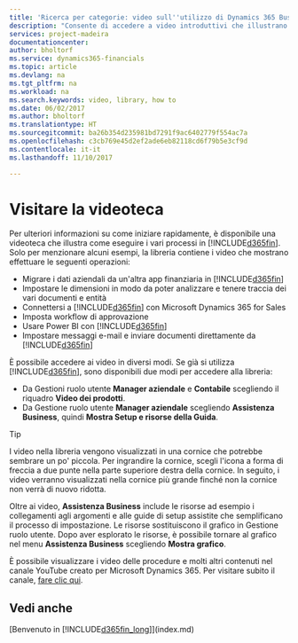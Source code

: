 ```yaml
---
title: 'Ricerca per categorie: video sull''utilizzo di Dynamics 365 Business edition | Documenti Microsoft'
description: "Consente di accedere a video introduttivi che illustrano come eseguire le attività comuni."
services: project-madeira
documentationcenter: 
author: bholtorf
ms.service: dynamics365-financials
ms.topic: article
ms.devlang: na
ms.tgt_pltfrm: na
ms.workload: na
ms.search.keywords: video, library, how to
ms.date: 06/02/2017
ms.author: bholtorf
ms.translationtype: HT
ms.sourcegitcommit: ba26b354d235981bd7291f9ac6402779f554ac7a
ms.openlocfilehash: c3cb769e45d2ef2ade6eb82118cd6f79b5e3cf9d
ms.contentlocale: it-it
ms.lasthandoff: 11/10/2017

---
```

# <a name="visit-our-video-library"></a>Visitare la videoteca
Per ulteriori informazioni su come iniziare rapidamente, è disponibile una videoteca che illustra come eseguire i vari processi in [!INCLUDE[d365fin](includes/d365fin_md.md)]. Solo per menzionare alcuni esempi, la libreria contiene i video che mostrano effettuare le seguenti operazioni:  

* Migrare i dati aziendali da un'altra app finanziaria in [!INCLUDE[d365fin](includes/d365fin_md.md)]  
* Impostare le dimensioni in modo da poter analizzare e tenere traccia dei vari documenti e entità
* Connettersi a [!INCLUDE[d365fin](includes/d365fin_md.md)] con Microsoft Dynamics 365 for Sales
* Imposta workflow di approvazione  
* Usare Power BI con [!INCLUDE[d365fin](includes/d365fin_md.md)]  
* Impostare messaggi e-mail e inviare documenti direttamente da [!INCLUDE[d365fin](includes/d365fin_md.md)]  

È possibile accedere ai video in diversi modi. Se già si utilizza [!INCLUDE[d365fin](includes/d365fin_md.md)], sono disponibili due modi per accedere alla libreria:

* Da Gestioni ruolo utente **Manager aziendale** e **Contabile** scegliendo il riquadro **Video dei prodotti**.  
* Da Gestione ruolo utente **Manager aziendale** scegliendo **Assistenza Business**, quindi **Mostra Setup e risorse della Guida**.  

> [!Tip]  
> I video nella libreria vengono visualizzati in una cornice che potrebbe sembrare un po' piccola. Per ingrandire la cornice, scegli l'icona a forma di freccia a due punte nella parte superiore destra della cornice. In seguito, i video verranno visualizzati nella cornice più grande finché non la cornice non verrà di nuovo ridotta.  

Oltre ai video, **Assistenza Business** include le risorse ad esempio i collegamenti agli argomenti e alle guide di setup assistite che semplificano il processo di impostazione. Le risorse sostituiscono il grafico in Gestione ruolo utente. Dopo aver esplorato le risorse, è possibile tornare al grafico nel menu **Assistenza Business** scegliendo **Mostra grafico**.  
  
È possibile visualizzare i video delle procedure e molti altri contenuti nel canale YouTube creato per Microsoft Dynamics 365. Per visitare subito il canale, [fare clic qui](https://go.microsoft.com/fwlink/?linkid=851533).

## <a name="see-also"></a>Vedi anche
[Benvenuto in [!INCLUDE[d365fin_long](includes/d365fin_long_md.md)]](index.md)

